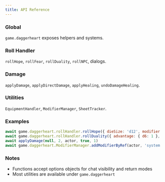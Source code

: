 ```yaml
---
title: API Reference
---
```


### Global
`game.daggerheart` exposes helpers and systems.

### Roll Handler
`rollHope`, `rollFear`, `rollDuality`, `rollNPC`, dialogs.

### Damage
`applyDamage`, `applyDirectDamage`, `applyHealing`, `undoDamageHealing`.

### Utilities
`EquipmentHandler`, `ModifierManager`, `SheetTracker`.

### Examples
```javascript
await game.daggerheart.rollHandler.rollHope({ dieSize: 'd12', modifier: 1, sendToChat: true })
await game.daggerheart.rollHandler.rollDuality({ advantage: { d6: 1 }, sendToChat: true })
await applyDamage(null, 2, actor, true, 1)
await game.daggerheart.ModifierManager.addModifierByRef(actor, 'system.strength.value', 'Buff', 2)
```

### Notes
- Functions accept options objects for chat visibility and return modes
- Most utilities are available under `game.daggerheart`
